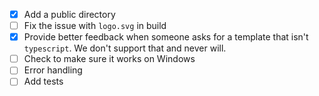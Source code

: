 - [x] Add a public directory
- [ ] Fix the issue with `logo.svg` in build
- [x] Provide better feedback when someone asks for a template that isn't `typescript`. We don't support that and never will.
- [ ] Check to make sure it works on Windows
- [ ] Error handling
- [ ] Add tests
